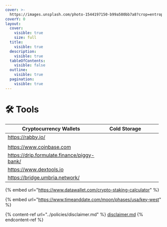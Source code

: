```yaml
---
cover: >-
  https://images.unsplash.com/photo-1544197150-b99a580bb7a8?crop=entropy&cs=srgb&fm=jpg&ixid=M3wxOTcwMjR8MHwxfHNlYXJjaHw1fHxORVRXT1JLfGVufDB8fHx8MTY4NzQ5NDAyNnww&ixlib=rb-4.0.3&q=85
coverY: 0
layout:
  cover:
    visible: true
    size: full
  title:
    visible: true
  description:
    visible: true
  tableOfContents:
    visible: false
  outline:
    visible: true
  pagination:
    visible: true
---
```


# 🛠️ Tools

<table><thead><tr><th width="253.99999999999997">Cryptocurrency Wallets</th><th width="167">Cold Storage</th><th></th></tr></thead><tbody><tr><td><a href="https://rabby.io/">https://rabby.io/</a></td><td></td><td></td></tr><tr><td></td><td></td><td></td></tr><tr><td><a href="https://www.coinbase.com/advanced-trade/BTC-USD">https://www.coinbase.com</a></td><td></td><td></td></tr><tr><td><a href="https://drip.formulate.finance/piggy-bank/">https://drip.formulate.finance/piggy-bank/</a></td><td></td><td></td></tr><tr><td><a href="https://www.dextools.io/app/en/pairs">https://www.dextools.io</a></td><td></td><td></td></tr><tr><td><a href="https://bridge.umbria.network/">https://bridge.umbria.network/</a></td><td></td><td></td></tr></tbody></table>



{% embed url="https://www.datawallet.com/crypto-staking-calculator" %}

{% embed url="https://www.timeanddate.com/moon/phases/usa/key-west" %}

{% content-ref url="../policies/disclaimer.md" %}
[disclaimer.md](../policies/disclaimer.md)
{% endcontent-ref %}
